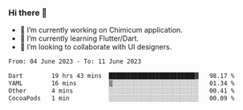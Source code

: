 ### Hi there 👋

<!--
**devcat37/devcat37** is a ✨ _special_ ✨ repository because its `README.md` (this file) appears on your GitHub profile.-->


- 🔭 I’m currently working on Chimicum application.
- 🌱 I’m currently learning Flutter/Dart.
- 👯 I’m looking to collaborate with UI designers.
<!-- - 🤔 I’m looking for help with ... -->

<!--START_SECTION:waka-->

```txt
From: 04 June 2023 - To: 11 June 2023

Dart        19 hrs 43 mins  ████████████████████████▓   98.17 %
YAML        16 mins         ▒░░░░░░░░░░░░░░░░░░░░░░░░   01.34 %
Other       4 mins          ░░░░░░░░░░░░░░░░░░░░░░░░░   00.41 %
CocoaPods   1 min           ░░░░░░░░░░░░░░░░░░░░░░░░░   00.09 %
```

<!--END_SECTION:waka-->
